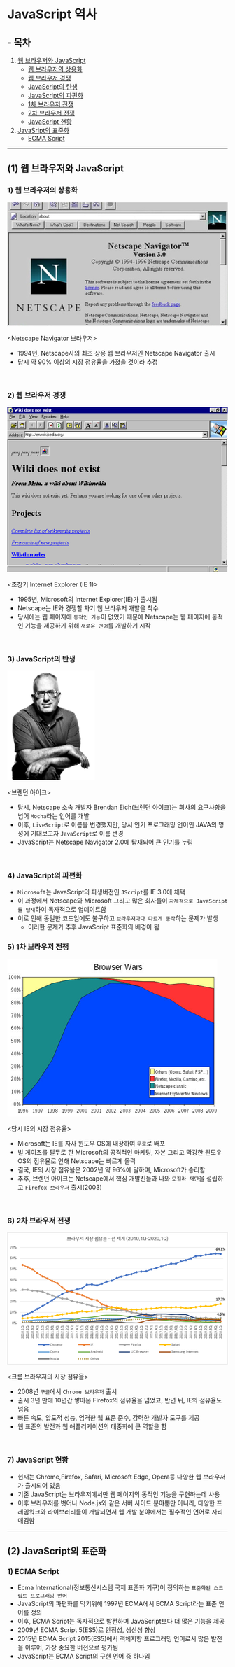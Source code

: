 # JavaScript 역사

## - 목차
1. [웹 브라우저와 JavaScript](#1-웹-브라우저와-javascript)
    - [웹 브라우저의 상용화](#1-웹-브라우저의-상용화)
    - [웹 브라우저 경쟁](#2-웹-브라우저-경쟁)
    - [JavaScript의 탄생](#3-javascript의-탄생)
    - [JavaScript의 파편화](#4-javascript의-파편화)
    - [1차 브라우저 전쟁](#5-1차-브라우저-전쟁)
    - [2차 브라우저 전쟁](#6-2차-브라우저-전쟁)
    - [JavaScript 현황](#7-javascript-현황)
2. [JavaSript의 표준화](#2-javascript의-표준화)
    - [ECMA Script](#1-ecma-script)

---

## (1) 웹 브라우저와 JavaScript

### **1) 웹 브라우저의 상용화**

![Netscape_Navigator](../img/JS_Netscape_Navigator.jpg)

<Netscape Navigator 브라우저>

- 1994년, Netscape사의 최초 상용 웹 브라우저인 Netscape Navigator 출시
- 당시 약 90% 이상의 시장 점유율을 가졌을 것이라 추정

<br>

### **2) 웹 브라우저 경쟁**

![Internet Explorer](../img/JS_Internet_explorer.png)

<초창기 Internet Explorer (IE 1)>

- 1995년, Microsoft의 Internet Explorer(IE)가 출시됨
- Netscape는 IE와 경쟁할 차기 웹 브라우저 개발을 착수
- 당시에는 웹 페이지에 `동적인 기능`이 없었기 때문에 Netscape는 웹 페이지에 동적인 기능을 제공하기 위해 `새로운 언어`를 개발하기 시작

<br>

### **3) JavaScript의 탄생**

<img src="../img/JS_Brendan_Eich.jpg" width="200">

<브렌던 아이크>

- 당시, Netscape 소속 개발자 Brendan Eich(브렌던 아이크)는 회사의 요구사항을 넘어 `Mocha`라는 언어를 개발
- 이후, `LiveScript`로 이름을 변경했지만, 당시 인기 프로그래밍 언어인 JAVA의 명성에 기대보고자 `JavaScript`로 이름 변경
- JavaScript는 Netscape Navigator 2.0에 탑재되어 큰 인기를 누림

<br>

### **4) JavaScript의 파편화**

- `Microsoft`는 JavaScript의 파생버전인 `JScript`를 IE 3.0에 채택
- 이 과정에서 Netscape와 Microsoft 그리고 많은 회사들이 `자체적으로 JavaScript를 탑재`하여 독자적으로 업데이트함
- 이로 인해 동일한 코드임에도 불구하고 `브라우저마다 다르게 동작`하는 문제가 발생
  - 이러한 문제가 추후 JavaScript 표준화의 배경이 됨

### **5) 1차 브라우저 전쟁**

![IE의 점유율](../img/JS_browser_war.jpg)

<당시 IE의 시장 점유율>

- Microsoft는 IE를 자사 윈도우 OS에 내장하여 `무료`로 배포
- 빌 게이츠를 필두로 한 Microsoft의 공격적인 마케팅, 자본 그리고 막강한 윈도우 OS의 점유율로 인해 Netscape는 빠르게 몰락
- 결국, IE의 시장 점유율은 2002년 약 96%에 달하며, Microsoft가 승리함
- 추후, 브렌던 아이크는 Netscape에서 핵심 개발진들과 나와 `모질라 재단`을 설립하고 `Firefox 브라우저` 출시(2003)

<br>

### **6) 2차 브라우저 전쟁**

![Chrome 점유율](../img/JS_browser_war2.png)

<크롬 브라우저의 시장 점유율>

- 2008년 `구글`에서 `Chrome 브라우저` 출시
- 출시 3년 만에 10년간 쌓아온 Firefox의 점유율을 넘었고, 반년 뒤, IE의 점유율도 넘음
- 빠른 속도, 압도적 성능, 엄격한 웹 표준 준수, 강력한 개발자 도구를 제공
- 웹 표준의 발전과 웹 애플리케이션의 대중화에 큰 역할을 함

<br>

### **7) JavaScript 현황**

- 현재는 Chrome,Firefox, Safari, Microsoft Edge, Opera등 다양한 웹 브라우저가 출시되어 있음
- 기존 JavaScript는 브라우저에서만 웹 페이지의 동적인 기능을 구현하는데 사용
- 이후 브라우저를 벗어나 Node.js와 같은 서버 사이드 분야뿐만 아니라, 다양한 프레임워크와 라이브러리들이 개발되면서 웹 개발 분야에서는 필수적인 언어로 자리매김함


---

## (2) JavaScript의 표준화

### **1) ECMA Script**

- Ecma International(정보통신시스템 국제 표준화 기구)이 정의하는 `표준화된 스크립트 프로그래밍 언어`
- JavaScript의 파편화를 막기위해 1997년 ECMA에서 ECMA Script라는 표준 언어를 정의
- 이후, ECMA Script는 독자적으로 발전하며 JavaScript보다 더 많은 기능을 제공
- 2009년 ECMA Script 5(ES5)로 안정성, 생산성 향상
- 2015년 ECMA Script 2015(ES5)에서 객체지향 프로그래밍 언어로서 많은 발전을 이루어, 가장 중요한 버전으로 평가됨
- JavaScript는 ECMA Script의 구현 언어 중 하나임